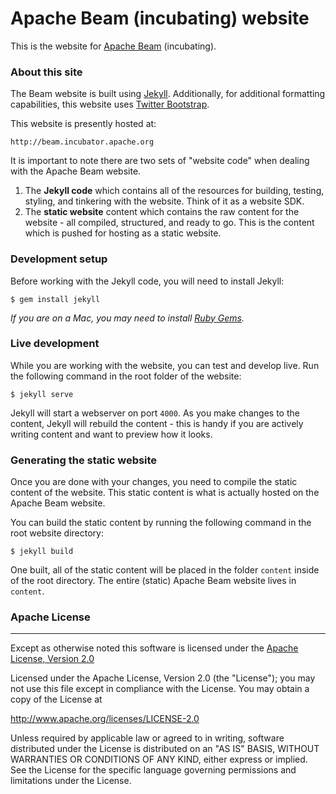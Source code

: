 # Apache Beam (incubating) website

This is the website for [Apache Beam](http://beam.incubator.apache.org)
(incubating).

### About this site
The Beam website is built using [Jekyll](http://jekyllrb.com/). Additionally,
for additional formatting capabilities, this website uses
[Twitter Bootstrap](http://getbootstrap.com/).

This website is presently hosted at:

    http://beam.incubator.apache.org

It is important to note there are two sets of "website code" when dealing with
the Apache Beam website.

1. The **Jekyll code** which contains all of the resources for building,
testing, styling, and tinkering with the website. Think of it as a website SDK.
1. The **static website** content which contains the raw content for the
website - all compiled, structured, and ready to go. This is the content which
is pushed for hosting as a static website.

### Development setup
Before working with the Jekyll code, you will need to install Jekyll:

    $ gem install jekyll

*If you are on a Mac, you may need to install
[Ruby Gems](https://rubygems.org/pages/download).*

### Live development
While you are working with the website, you can test and develop live. Run the
following command in the root folder of the website:

    $ jekyll serve

Jekyll will start a webserver on port `4000`. As you make changes to the
content, Jekyll will rebuild the content - this is handy if you are actively
writing content and want to preview how it looks.

### Generating the static website
Once you are done with your changes, you need to compile the static
content of the website. This static content is what is actually hosted on the
Apache Beam website.

You can build the static content by running the following command in the root
website directory:

    $ jekyll build

One built, all of the static content will be placed in the folder `content` inside
of the root directory. The entire (static) Apache Beam website lives in `content`.

### Apache License
---
Except as otherwise noted this software is licensed under the
[Apache License, Version 2.0](http://www.apache.org/licenses/LICENSE-2.0.html)

Licensed under the Apache License, Version 2.0 (the "License");
you may not use this file except in compliance with the License.
You may obtain a copy of the License at

  http://www.apache.org/licenses/LICENSE-2.0

Unless required by applicable law or agreed to in writing, software
distributed under the License is distributed on an "AS IS" BASIS,
WITHOUT WARRANTIES OR CONDITIONS OF ANY KIND, either express or implied.
See the License for the specific language governing permissions and
limitations under the License.

